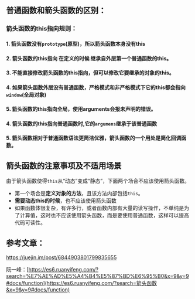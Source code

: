 ## 普通函数和箭头函数的区别：

### 箭头函数的this指向规则：

#### 1. 箭头函数没有`prototype`(原型)，所以箭头函数本身没有this

#### 2. 箭头函数的this指向 在定义的时候 继承自外层第一个普通函数的this。

#### 3. 不能直接修改箭头函数的this指向，但可以修改它要继承的对象的this。

#### 4. 如果箭头函数外层没有普通函数，严格模式和非严格模式下它的this都会指向`window`(全局对象)

#### 5. 箭头函数的this指向全局，使用arguments会报未声明的错误。

#### 4. 箭头函数的this指向普通函数时,它的`argumens`继承于该普通函数

#### 5. 箭头函数相对于普通函数语法更简洁优雅，箭头函数的一个用处是简化回调函数。

## 箭头函数的注意事项及不适用场景

由于箭头函数使得`this`从“动态”变成“静态”，下面两个场合不应该使用箭头函数。

- 第一个场合是**定义对象的方法**，且该方法内部包括`this`。
- **需要动态this的时候**，也不应该使用箭头函数
- 如果函数体很复杂，有许多行，或者函数内部有大量的读写操作，不单纯是为了计算值，这时也不应该使用箭头函数，而是要使用普通函数，这样可以提高代码可读性。

## 参考文章：

https://juejin.im/post/6844903801799835655

阮一峰：[https://es6.ruanyifeng.com/?search=%E7%AE%AD%E5%A4%B4%E5%87%BD%E6%95%B0&x=9&y=9#docs/function](https://es6.ruanyifeng.com/?search=箭头函数&x=9&y=9#docs/function)

